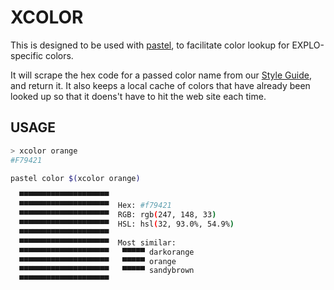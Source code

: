 # XCOLOR
This is designed to be used with [pastel](https://github.com/sharkdp/pastel), to facilitate color lookup for EXPLO-specific colors.

It will scrape the hex code for a passed color name from our [Style Guide](https://styleguide.lab.explo.org), and return it. It also keeps a local cache of colors that have already been looked up so that it doens't have to hit the web site each time.

## USAGE

```bash
> xcolor orange
#F79421

pastel color $(xcolor orange)

  ▀▀▀▀▀▀▀▀▀▀▀▀▀▀▀▀▀▀▀▀
  ▀▀▀▀▀▀▀▀▀▀▀▀▀▀▀▀▀▀▀▀  Hex: #f79421
  ▀▀▀▀▀▀▀▀▀▀▀▀▀▀▀▀▀▀▀▀  RGB: rgb(247, 148, 33)
  ▀▀▀▀▀▀▀▀▀▀▀▀▀▀▀▀▀▀▀▀  HSL: hsl(32, 93.0%, 54.9%)
  ▀▀▀▀▀▀▀▀▀▀▀▀▀▀▀▀▀▀▀▀
  ▀▀▀▀▀▀▀▀▀▀▀▀▀▀▀▀▀▀▀▀  Most similar:
  ▀▀▀▀▀▀▀▀▀▀▀▀▀▀▀▀▀▀▀▀   ▀▀▀▀▀ darkorange
  ▀▀▀▀▀▀▀▀▀▀▀▀▀▀▀▀▀▀▀▀   ▀▀▀▀▀ orange
  ▀▀▀▀▀▀▀▀▀▀▀▀▀▀▀▀▀▀▀▀   ▀▀▀▀▀ sandybrown
  ▀▀▀▀▀▀▀▀▀▀▀▀▀▀▀▀▀▀▀▀
```